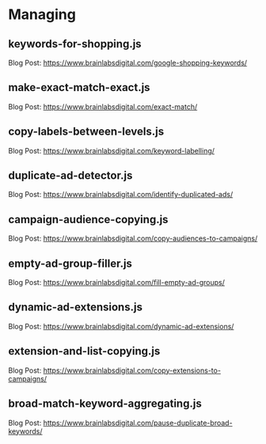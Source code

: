 # Managing

## keywords-for-shopping.js

Blog Post: <https://www.brainlabsdigital.com/google-shopping-keywords/>

## make-exact-match-exact.js

Blog Post: <https://www.brainlabsdigital.com/exact-match/>

## copy-labels-between-levels.js

Blog Post: <https://www.brainlabsdigital.com/keyword-labelling/>

## duplicate-ad-detector.js

Blog Post: <https://www.brainlabsdigital.com/identify-duplicated-ads/>

## campaign-audience-copying.js

Blog Post: <https://www.brainlabsdigital.com/copy-audiences-to-campaigns/>

## empty-ad-group-filler.js

Blog Post: <https://www.brainlabsdigital.com/fill-empty-ad-groups/>

## dynamic-ad-extensions.js

Blog Post: <https://www.brainlabsdigital.com/dynamic-ad-extensions/>

## extension-and-list-copying.js

Blog Post: <https://www.brainlabsdigital.com/copy-extensions-to-campaigns/>

## broad-match-keyword-aggregating.js

Blog Post: <https://www.brainlabsdigital.com/pause-duplicate-broad-keywords/>
